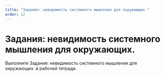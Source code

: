 ```yaml
---
title: "Задания: невидимость системного мышления для окружающих."
order: 12
---
```


# Задания: невидимость системного мышления для окружающих.

Выполните Задания: невидимость системного мышления для окружающих. в рабочей тетради.